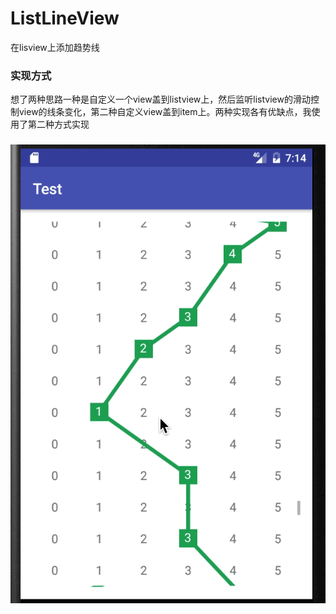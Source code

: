 # ListLineView
在lisview上添加趋势线

### 实现方式
  想了两种思路一种是自定义一个view盖到listview上，然后监听listview的滑动控制view的线条变化，第二种自定义view盖到item上。两种实现各有优缺点，我使用了第二种方式实现
###  

![image](https://github.com/fanyingmao/ListLineView/blob/master/listlineview.gif)  
